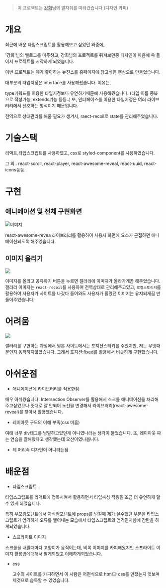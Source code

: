 > 이 프로젝트는 [강희](https://github.com/kheeyaa)님의 발자취를 따라갔습니다.(디자인 카피)<br/>

# 개요

최근에 배운 타입스크립트를 활용해보고 싶었던 와중에,

'강희'님의 벨로그를 마주쳤고, 강희님의 프로젝트를 뒤져보던중 디자인이 마음에 쏙 들어서 프로젝트를 시작하게 되었습니다.

이번 프로젝트는 제가 좋아하는 뉴진스를 홈페이지에 담고싶은 팬심으로 만들었습니다.

대부분의 타입지정은 interface를 사용해줬습니다. 이유는,

type키워드를 이용한 타입지정보다 유연하기때문에 사용해줬습니다.
(타입 이름 중복으로 작성가능, extends기능 등등..)
또, 인터페이스를 이용한 타입지정은 여러 라이브러리에서 선호하는 방식이기 때문입니다.

전역으로 상태관리를 해줄 필요가 생겨서, raect-recoil로 state를 관리해주었습니다.

# 기술스택

리액트,타입스크립트를 사용하였고, css로 styled-component를 사용하였습니다.

그 외..
react-scroll, react-player, react-awesome-reveal, react-uuid, react-icons등등..

# 구현

## 애니메이션 및 전체 구현화면

![이미지](https://velog.velcdn.com/images/wndtlr1024/post/4727c667-3e76-42cc-a762-871b4e5dc808/image.gif)

react-awesome-revea 라이브러리를 활용하여 사용자 화면에 요소가 근접하면 애니메이션되도록 해주었습니다.

## 이미지 올리기

![](https://velog.velcdn.com/images/wndtlr1024/post/7b5cbd93-c6a0-4073-8e64-cc679b2c30f7/image.gif)

이미지를 올리고 공유하기 버튼을 누르면 갤러리에 이미지가 올라가게끔 해주었습니다.
갤러리 이미지는 `react-recoil`를 사용하여 전역상태로 관리해주고있고, `로컬스토리지`를 활용하여 사용자가 사이트를 나갔다 들어와도 사용자가 올렸던 이미지는 유지되게끔 만들어주었습니다.

# 어려움

![](https://velog.velcdn.com/images/wndtlr1024/post/d69aba23-af2a-44c3-bc16-40c6f5d962dc/image.gif)

갤러리를 구현하는 과정에서 원본 사이트에서는 포지션스티키를 주었지만, 저는 무엇때문인지 동작하지않았습니다. 그래서 포지션:fixed를 활용해서 비슷하게 구현했습니다.

# 아쉬운점

- 애니메이션에 라이브러리를 적용한점

매우 아쉬웠습니다. Intersection Observer를 활용해서 스크롤 애니메이션을 처리해주고싶었으나 뜻대로 잘 안되어 노선을 변경해서 라이브러리(react-awesome-reveal)를 찾아서 활용했습니다. <br/>

- 레이아웃 구도의 이해 부족(css 미흡)

여태 너무 div태그를 남발하고있던게 아니였나라는 생각이 들었습니다.
또, 레이아웃 짜는 연습을 잘해왔다고 생각했는데 오산이였나봅니다.

- 제 머리속 디자인이 아니라는점

# 배운점

- 타입스크립트

타입스크립트를 리액트에 접목시켜서 활용하면서 타입속성 적용을 조금 더 유연하게 할 수 있게 되었습니다.

특히 부모컴포넌트에서 자식컴포넌트에 props를 넘길때 제가 실수했던 부분을 타입스크립트가 엄격하게 오류를 뱉어내는 모습에서 타입스크립트의 엄격진지함에 감탄을 하게되었습니다.

- 스프라이트 이미지

스크롤을 내릴때마다 고양이가 움직이는데, 비록 이미지를 카피해왔지만 스프라이트 이미지 활용법에대해서 알게되었고 이해하게되었습니다.

- css

  고수의 사이트를 카피하면서 이 사람은 어떤식으로 html과 css를 만졌는지 엿보며 제것으로 습득할 수 있었습니다.
